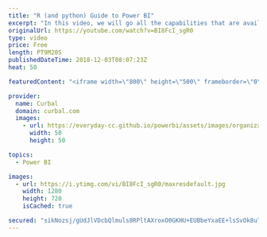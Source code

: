 ```yaml
---
title: "R (and python) Guide to Power BI"
excerpt: "In this video, we will go all the capabilities that are available to you if you are a data scientist, when working with R and the same goes for python.  This is not an R or Python tutorial, just to be clear, but I will show you instead examples of where and how you can use R (and python) in your data"
originalUrl: https://youtube.com/watch?v=BI8FcI_sgR0
type: video
price: Free
length: PT9M20S
publishedDateTime: 2018-12-03T08:07:23Z
heat: 50

featuredContent: "<iframe width=\"800\" height=\"500\" frameborder=\"0\" src=\"https://www.youtube.com/embed/BI8FcI_sgR0\" allow=\"accelerometer; autoplay; encrypted-media; gyroscope; picture-in-picture\" allowfullscreen></iframe>"

provider:
  name: Curbal
  domain: curbal.com
  images:
    - url: https://everyday-cc.github.io/powerbi/assets/images/organizations/curbal.com-50x50.jpg
      width: 50
      height: 50

topics:
  - Power BI

images:
  - url: https://i.ytimg.com/vi/BI8FcI_sgR0/maxresdefault.jpg
    width: 1280
    height: 720
    isCached: true

secured: "sikNozsj/gUdJlVDcbQlmuls8RPltAXroxO0GKHU+EUBbeYxaEE+lsSvOk8uTsMAZvz4wdA2Wdgz8IfAMYZRArRvMP9RYozsQHd336pFlCk5NvP0poQIxECw4hNeme2RuingrrysgVsRJjaCpwDfouu48zM5G+prgXeIECBNnt+1EJrbzqFH49T+KR7HQSyBm4CjAgsntkiAiLc42tAfrJGxNlECZlnHjXDd+bfkN1U5lqr+Qkxg1ZgOFKuYC8J+TLFt+y1xLHaQXceqAxY2AwuBvyVgRE97bDWxWDvu9nvL6QtP6pY+TXCvZmZdxWBjhzx8GB9OeswfbIhknu959qL1Lry/P/Pg+Jmh+ZaSta07mcDjoiY7+fvm4wtI4wbdhUQ5nxk4jOLyu+wMkjPBNEMEIKhPXKTNHoXnwMZ+4bs=;P7AHDXmsugqwjyIQTmEIvg=="
---
```


